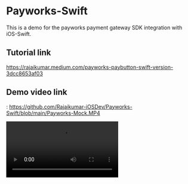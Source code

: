 # Payworks-Swift

This is a demo for the payworks payment gateway SDK integration with iOS-Swift.

## Tutorial link

https://rajaikumar.medium.com/payworks-paybutton-swift-version-3dcc8653af03

## Demo video link

: https://github.com/Rajaikumar-iOSDev/Payworks-Swift/blob/main/Payworks-Mock.MP4

![1](https://github.com/Rajaikumar-iOSDev/Payworks-Swift/blob/main/Payworks-Mock.MP4)
